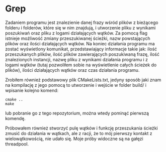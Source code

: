 # Grep

Zadaniem programu jest znalezienie danej frazy wśród plików z bieżącego folderu i folderów,
które się w nim znajdują, i utworzenie pliku z wynikami poszukiwań oraz pliku z logami
działających wątków. Za pomocą flag istnieje możliwość zmiany przeszukiwanej ścieżki, nazw
powstających plików oraz ilości działających wątków. Na koniec działania programu ma zostać
wyświetlony komunikat, przedstawiający informacje takie jak: ilość przeszukanych plików,
ilość plików zawierających poszukiwaną frazę, ilość znalezionych instancji, nazwę pliku
z wynikami działania programu i z logami wątków (tutaj pozwoliłem sobie na wyświetlenie
całych ścieżek do plików), ilości działających wątków oraz czas działania programu.

Zrobiłem również podstawowy plik CMakeLists.txt, jedyny sposób jaki znam na kompilację
z jego pomocą to utworzenie i wejście w folder build/ i wpisanie kolejno komend:
```
cmake ..
make
```
lub pobranie go z tego repozytorium, można wtedy pominąć pierwszą komendę.

Próbowałem również stworzyć pulę wątków i funkcję przeszukania ścieżki zmusić do działania
w wątkach, ale z racji, że to mój pierwszy kontakt z wielowątkowością, nie udało się. Moje
próby widoczne są na gałęzi threadpool.
